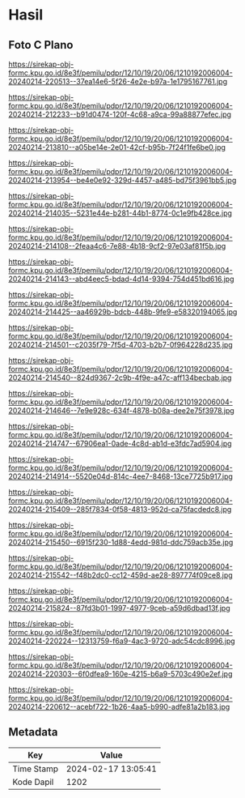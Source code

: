 # Hasil

## Foto C Plano

https://sirekap-obj-formc.kpu.go.id/8e3f/pemilu/pdpr/12/10/19/20/06/1210192006004-20240214-220513--37ea14e6-5f26-4e2e-b97a-1e1795167761.jpg

https://sirekap-obj-formc.kpu.go.id/8e3f/pemilu/pdpr/12/10/19/20/06/1210192006004-20240214-212233--b91d0474-120f-4c68-a9ca-99a88877efec.jpg

https://sirekap-obj-formc.kpu.go.id/8e3f/pemilu/pdpr/12/10/19/20/06/1210192006004-20240214-213810--a05be14e-2e01-42cf-b95b-7f24f1fe6be0.jpg

https://sirekap-obj-formc.kpu.go.id/8e3f/pemilu/pdpr/12/10/19/20/06/1210192006004-20240214-213954--be4e0e92-329d-4457-a485-bd75f3961bb5.jpg

https://sirekap-obj-formc.kpu.go.id/8e3f/pemilu/pdpr/12/10/19/20/06/1210192006004-20240214-214035--5231e44e-b281-44b1-8774-0c1e9fb428ce.jpg

https://sirekap-obj-formc.kpu.go.id/8e3f/pemilu/pdpr/12/10/19/20/06/1210192006004-20240214-214108--2feaa4c6-7e88-4b18-9cf2-97e03af81f5b.jpg

https://sirekap-obj-formc.kpu.go.id/8e3f/pemilu/pdpr/12/10/19/20/06/1210192006004-20240214-214143--abd4eec5-bdad-4d14-9394-754d451bd616.jpg

https://sirekap-obj-formc.kpu.go.id/8e3f/pemilu/pdpr/12/10/19/20/06/1210192006004-20240214-214425--aa46929b-bdcb-448b-9fe9-e58320194065.jpg

https://sirekap-obj-formc.kpu.go.id/8e3f/pemilu/pdpr/12/10/19/20/06/1210192006004-20240214-214501--c2035f79-7f5d-4703-b2b7-0f964228d235.jpg

https://sirekap-obj-formc.kpu.go.id/8e3f/pemilu/pdpr/12/10/19/20/06/1210192006004-20240214-214540--824d9367-2c9b-4f9e-a47c-aff134becbab.jpg

https://sirekap-obj-formc.kpu.go.id/8e3f/pemilu/pdpr/12/10/19/20/06/1210192006004-20240214-214646--7e9e928c-634f-4878-b08a-dee2e75f3978.jpg

https://sirekap-obj-formc.kpu.go.id/8e3f/pemilu/pdpr/12/10/19/20/06/1210192006004-20240214-214747--67906ea1-0ade-4c8d-ab1d-e3fdc7ad5904.jpg

https://sirekap-obj-formc.kpu.go.id/8e3f/pemilu/pdpr/12/10/19/20/06/1210192006004-20240214-214914--5520e04d-814c-4ee7-8468-13ce7725b917.jpg

https://sirekap-obj-formc.kpu.go.id/8e3f/pemilu/pdpr/12/10/19/20/06/1210192006004-20240214-215409--285f7834-0f58-4813-952d-ca75facdedc8.jpg

https://sirekap-obj-formc.kpu.go.id/8e3f/pemilu/pdpr/12/10/19/20/06/1210192006004-20240214-215450--6915f230-1d88-4edd-981d-ddc759acb35e.jpg

https://sirekap-obj-formc.kpu.go.id/8e3f/pemilu/pdpr/12/10/19/20/06/1210192006004-20240214-215542--f48b2dc0-cc12-459d-ae28-897774f09ce8.jpg

https://sirekap-obj-formc.kpu.go.id/8e3f/pemilu/pdpr/12/10/19/20/06/1210192006004-20240214-215824--87fd3b01-1997-4977-9ceb-a59d6dbad13f.jpg

https://sirekap-obj-formc.kpu.go.id/8e3f/pemilu/pdpr/12/10/19/20/06/1210192006004-20240214-220224--12313759-f6a9-4ac3-9720-adc54cdc8996.jpg

https://sirekap-obj-formc.kpu.go.id/8e3f/pemilu/pdpr/12/10/19/20/06/1210192006004-20240214-220303--6f0dfea9-160e-4215-b6a9-5703c490e2ef.jpg

https://sirekap-obj-formc.kpu.go.id/8e3f/pemilu/pdpr/12/10/19/20/06/1210192006004-20240214-220612--acebf722-1b26-4aa5-b990-adfe81a2b183.jpg


## Metadata

| Key        | Value               |
| ---------- | ------------------- |
| Time Stamp | 2024-02-17 13:05:41 |
| Kode Dapil | 1202                |



